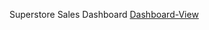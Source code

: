 Superstore Sales Dashboard
[Dashboard-View](https://www.linkedin.com/posts/vishal-dubey-458660277_dataanalysis-python-streamlit-activity-7245771720718999552-DiWr?utm_source=share&utm_medium=member_desktop)
